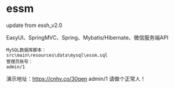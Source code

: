 # essm
update from essh_v2.0

EasyUI、SpringMVC、Spring、Mybatis/Hibernate、微信服务端API

    MySQL数据库脚本：
    src\main\resources\data\mysql\essm.sql 
    管理员账号：
    admin/1

演示地址：https://cnhv.co/30qen admin/1
请做个正常人！
